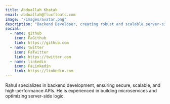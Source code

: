 ```yaml
---
title: Abduallah Khatak
email: abduallah@fluxfloats.com
image: "/images/avatar.png"
description: "Backend Developer, creating robust and scalable server-side architectures for complex applications."
social:
  - name: github
    icon: FaGithub
    link: https://github.com
  - name: twitter
    icon: FaTwitter
    link: https://twitter.com
  - name: linkedin
    icon: FaLinkedin
    link: https://linkedin.com
---
```


Rahul specializes in backend development, ensuring secure, scalable, and high-performance APIs. He is experienced in building microservices and optimizing server-side logic.
